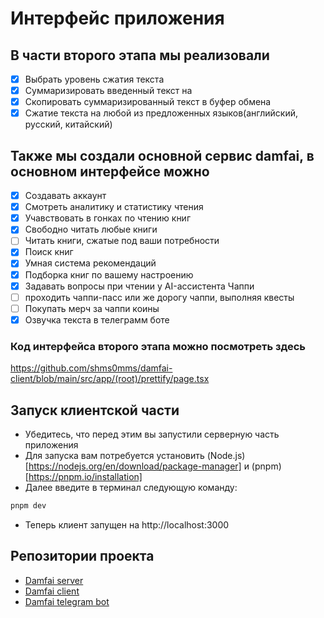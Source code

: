 # Интерфейс приложения

## В части второго этапа мы реализовали

- [x] Выбрать уровень сжатия текста
- [x] Суммаризировать введенный текст на
- [x] Скопировать суммаризированный текст в буфер обмена
- [x] Сжатие текста на любой из предложенных языков(английский, русский, китайский)

## Также мы создали основной сервис damfai, в основном интерфейсе можно

- [x] Создавать аккаунт
- [x] Смотреть аналитику и статистику чтения
- [x] Учавствовать в гонках по чтению книг
- [x] Свободно читать любые книги
- [ ] Читать книги, сжатые под ваши потребности
- [x] Поиск книг
- [x] Умная система рекомендаций
- [x] Подборка книг по вашему настроению
- [x] Задавать вопросы при чтении у AI-ассистента Чаппи
- [ ] проходить чаппи-пасс или же дорогу чаппи, выполняя квесты
- [ ] Покупать мерч за чаппи коины
- [x] Озвучка текста в телеграмм боте

### Код интерфейса второго этапа можно посмотреть здесь

<https://github.com/shms0mms/damfai-client/blob/main/src/app/(root)/prettify/page.tsx>

## Запуск клиентской части

- Убедитесь, что перед этим вы запустили серверную часть приложения
- Для запуска вам потребуется установить (Node.js)[https://nodejs.org/en/download/package-manager] и (pnpm)[https://pnpm.io/installation]
- Далее введите в терминал следующую команду:

```bash
pnpm dev
```

- Теперь клиент запущен на http://localhost:3000

## Репозитории проекта

- [Damfai server](https://github.com/1Dambek1/damfai-server)
- [Damfai client](https://github.com/shms0mms/damfai-client)
- [Damfai telegram bot](https://github.com/shms0mms/damfai-bot)
